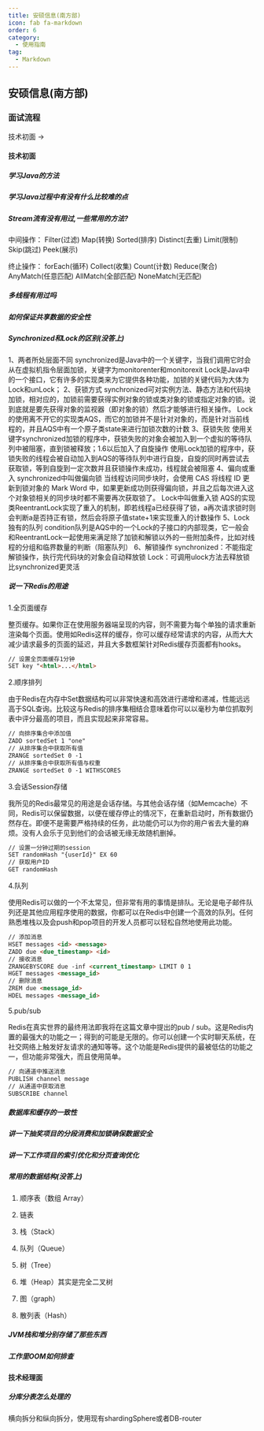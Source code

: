 ```yaml
---
title: 安硕信息(南方部)
icon: fab fa-markdown
order: 6
category:
  - 使用指南
tag:
  - Markdown
---
```




## 安硕信息(南方部)



### 面试流程

技术初面 -> 



#### 技术初面

##### 学习Java的方法

##### 学习Java过程中有没有什么比较难的点

##### Stream流有没有用过,一些常用的方法?

中间操作：
Filter(过滤)
Map(转换)
Sorted(排序)
Distinct(去重)
Limit(限制)
Skip(跳过)
Peek(展示)

终止操作：
forEach(循环)
Collect(收集)
Count(计数)
Reduce(聚合)
AnyMatch(任意匹配)
AllMatch(全部匹配)
NoneMatch(无匹配)

##### 多线程有用过吗

##### 如何保证共享数据的安全性

##### Synchronized和Lock的区别(没答上)

1、两者所处层面不同
synchronized是Java中的一个关键字，当我们调用它时会从在虚拟机指令层面加锁，关键字为monitorenter和monitorexit
Lock是Java中的一个接口，它有许多的实现类来为它提供各种功能，加锁的关键代码为大体为Lock和unLock；
2、获锁方式
synchronized可对实例方法、静态方法和代码块加锁，相对应的，加锁前需要获得实例对象的锁或类对象的锁或指定对象的锁。说到底就是要先获得对象的监视器（即对象的锁）然后才能够进行相关操作。
Lock的使用离不开它的实现类AQS，而它的加锁并不是针对对象的，而是针对当前线程的，并且AQS中有一个原子类state来进行加锁次数的计数
3、获锁失败
使用关键字synchronized加锁的程序中，获锁失败的对象会被加入到一个虚拟的等待队列中被阻塞，直到锁被释放；1.6以后加入了自旋操作
使用Lock加锁的程序中，获锁失败的线程会被自动加入到AQS的等待队列中进行自旋，自旋的同时再尝试去获取锁，等到自旋到一定次数并且获锁操作未成功，线程就会被阻塞
4、偏向或重入
synchronized中叫做偏向锁
当线程访问同步块时，会使用 CAS 将线程 ID 更新到锁对象的 Mark Word 中，如果更新成功则获得偏向锁，并且之后每次进入这个对象锁相关的同步块时都不需要再次获取锁了。
Lock中叫做重入锁
AQS的实现类ReentrantLock实现了重入的机制，即若线程a已经获得了锁，a再次请求锁时则会判断a是否持正有锁，然后会将原子值state+1来实现重入的计数操作
5、Lock独有的队列
condition队列是AQS中的一个Lock的子接口的内部现类，它一般会和ReentrantLock一起使用来满足除了加锁和解锁以外的一些附加条件，比如对线程的分组和临界数量的判断（阻塞队列）
6、解锁操作
synchronized：不能指定解锁操作，执行完代码块的对象会自动释放锁
Lock：可调用ulock方法去释放锁比synchronized更灵活

##### 说一下Redis的用途

1.全页面缓存

整页缓存。如果你正在使用服务器端呈现的内容，则不需要为每个单独的请求重新渲染每个页面。使用如Redis这样的缓存，你可以缓存经常请求的内容，从而大大减少请求最多的页面的延迟，并且大多数框架针对Redis缓存页面都有hooks。

```html
// 设置全页面缓存1分钟
SET key "<html>...</html>
```

2.顺序排列

由于Redis在内存中Set数据结构可以非常快速和高效进行递增和递减，性能远远高于SQL查询。比较这与Redis的排序集相结合意味着你可以以毫秒为单位抓取列表中评分最高的项目，而且实现起来非常容易。

```html
// 向排序集合中添加值
ZADD sortedSet 1 "one"
// 从排序集合中获取所有值
ZRANGE sortedSet 0 -1
// 从排序集合中获取所有值与权重
ZRANGE sortedSet 0 -1 WITHSCORES  
```

3.会话Session存储

我所见的Redis最常见的用途是会话存储。与其他会话存储（如Memcache）不同，Redis可以保留数据，以便在缓存停止的情况下，在重新启动时，所有数据仍然存在。即便不是需要严格持续的任务，此功能仍可以为你的用户省去大量的麻烦。没有人会乐于见到他们的会话被无缘无故随机删掉。

```html
// 设置一分钟过期的session
SET randomHash "{userId}" EX 60
// 获取用户ID
GET randomHash  
```

4.队列

使用Redis可以做的一个不太常见，但非常有用的事情是排队。无论是电子邮件队列还是其他应用程序使用的数据，你都可以在Redis中创建一个高效的队列。任何熟悉堆栈以及会push和pop项目的开发人员都可以轻松自然地使用此功能。

```html
// 添加消息  
HSET messages <id> <message>
ZADD due <due_timestamp> <id>
// 接收消息
ZRANGEBYSCORE due -inf <current_timestamp> LIMIT 0 1  
HGET messages <message_id>
// 删除消息
ZREM due <message_id>
HDEL messages <message_id>  
```

5.pub/sub

Redis在真实世界的最终用法即我将在这篇文章中提出的pub / sub。这是Redis内置的最强大的功能之一；得到的可能是无限的。你可以创建一个实时聊天系统，在社交网络上触发好友请求的通知等等。这个功能是Redis提供的最被低估的功能之一，但功能非常强大，而且使用简单。

```html
// 向通道中推送消息
PUBLISH channel message
// 从通道中获取消息
SUBSCRIBE channel  
```

##### 数据库和缓存的一致性

##### 讲一下抽奖项目的分段消费和加锁确保数据安全

##### 讲一下工作项目的索引优化和分页查询优化

##### 常用的数据结构(没答上)

1. 顺序表（数组 Array）

2. 链表

3. 栈（Stack）

4. 队列（Queue）

5. 树（Tree）

6. 堆（Heap）其实是完全二叉树

7. 图（graph）

8. 散列表（Hash）


##### JVM栈和堆分别存储了那些东西

##### 工作里OOM如何排查





#### 技术经理面

##### 分库分表怎么处理的

横向拆分和纵向拆分，使用现有shardingSphere或者DB-router

